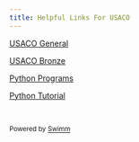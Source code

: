 ```yaml
---
title: Helpful Links For USACO
---
```

[USACO General](https://usaco.guide/general/)

[USACO Bronze](https://usaco.guide/bronze/)

[Python Programs](https://www.geeksforgeeks.org/python-programming-examples/?ref=lbp)

[Python Tutorial](https://www.geeksforgeeks.org/python-programming-language/?ref=lbp)

&nbsp;

<SwmMeta version="3.0.0" repo-id="Z2l0aHViJTNBJTNBUFlUSE9OJTNBJTNBZ2l0Ym95MjAyMg==" repo-name="PYTHON"><sup>Powered by [Swimm](https://app.swimm.io/)</sup></SwmMeta>
